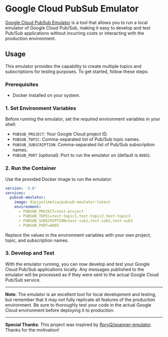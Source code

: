 # Google Cloud PubSub Emulator

[Google Cloud PubSub Emulator](https://cloud.google.com/pubsub/docs/emulator) is a tool that allows you to run a local emulator of Google Cloud Pub/Sub, making it easy to develop and test Pub/Sub applications without incurring costs or interacting with the production environment.

## Usage

This emulator provides the capability to create multiple topics and subscriptions for testing purposes. To get started, follow these steps:

### Prerequisites

- Docker installed on your system.

### 1. Set Environment Variables

Before running the emulator, set the required environment variables in your shell:

- `PUBSUB_PROJECT`: Your Google Cloud project ID.
- `PUBSUB_TOPIC`: Comma-separated list of Pub/Sub topic names.
- `PUBSUB_SUBSCRIPTION`: Comma-separated list of Pub/Sub subscription names.
- `PUBSUB_PORT` (optional): Port to run the emulator on (default is `8085`).

### 2. Run the Container

Use the provided Docker image to run the emulator:

```yaml
version: '3.8'
services:
  pubsub-emulator:
    image: dipjyotimetia/pubsub-emulator:latest
    environment:
      - PUBSUB_PROJECT=test-project
      - PUBSUB_TOPIC=test-topic1,test-topic2,test-topic3
      - PUBSUB_SUBSCRIPTION=test-sub1,test-sub2,test-sub3
      - PUBSUB_PORT=8085
```

Replace the values in the environment variables with your own project, topic, and subscription names.

### 3. Develop and Test

With the emulator running, you can now develop and test your Google Cloud Pub/Sub applications locally. Any messages published to the emulator will be processed as if they were sent to the actual Google Cloud Pub/Sub service.

---

**Note**: The emulator is an excellent tool for local development and testing, but remember that it may not fully replicate all features of the production environment. Be sure to thoroughly test your code in the actual Google Cloud environment before deploying it to production.

---

**Special Thanks**: This project was inspired by [RoryQ/spanner-emulator](https://github.com/RoryQ/spanner-emulator). Thanks for the motivation!
